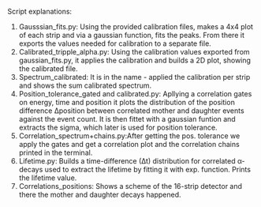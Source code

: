Script explanations:
1) Gausssian_fits.py: Using the provided calibration files, makes a 4x4 plot of each strip and via a gaussian function, fits the peaks. From there it exports the values needed for calibration to a separate file.
2) Calibrated_tripple_alpha.py: Using the calibration values exported from gaussian_fits.py, it applies the calibration and builds a 2D plot, showing the calibrated file.
3) Spectrum_calibrated: It is in the name - applied the calibration per strip and shows the sum calibrated spectrum. 
4) Position_tolerance_gated and calibrated.py: Apllying a correlation gates on energy, time and position it plots the distribution of the position difference ∆position between correlated mother and daughter events against the event count. It is then fittet with a gaussian funtion and extracts the sigma, which later is used for position tolerance.
6) Correlation_spectrum+chains.py:After getting the pos. tolerance we apply the gates and get a correlation plot and the correlation chains printed in the terminal.
7) Lifetime.py: Builds a time-difference (∆t) distribution for correlated α-decays used to extract the lifetime by fitting it with exp. function. Prints the lifetime value.
8) Correlations_positions: Shows a scheme of the 16-strip detector and there the mother and daughter decays happened.  
